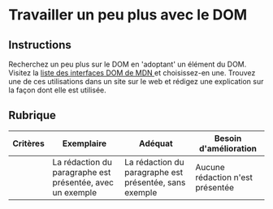 # Travailler un peu plus avec le DOM

## Instructions

Recherchez un peu plus sur le DOM en 'adoptant' un élément du DOM. Visitez la [liste des interfaces DOM de MDN ](https://developer.mozilla.org/fr/docs/Web/API/Document_Object_Model) et choisissez-en une. Trouvez une de ces utilisations dans un site sur le web et rédigez une explication sur la façon dont elle est utilisée.

## Rubrique

| Critères | Exemplaire                                     | Adéquat                                         | Besoin d'amélioration       |
| -------- | --------------------------------------------- | ------------------------------------------------ | ----------------------- |
|          | La rédaction du paragraphe est présentée, avec un exemple | La rédaction du paragraphe est présentée, sans exemple | Aucune rédaction n'est présentée |
